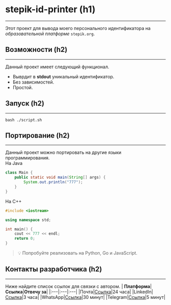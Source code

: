# stepik-id-printer (h1)
---
Этот проект для вывода моего персонального идентификатора на *образовательной платформе* `stepik.org`.
## Возможности (h2)
---
Данный проект имеет следующий функционал.
- Выврдит в **stdout** уникальный идентификатор.
- Без зависимостей.
- Простой.
## Запуск (h2)
---
```shell
bash ./script.sh
```
## Портирование (h2)
---
Данный проект можно портировать на другие языки программирования.\
На Java
```java
class Main {
    public static void main(String[] args) {
        System.out.println("777");
    }
}
```
На С++
```c++
#include <iostream>

using namespace std;

int main() {
    cout << 777 << endl;
    return 0;
}
```
> 💡 Попробуйте реализовать на Python, Go и JavaScript.
## Контакты разработчика (h2)
---
Ниже найдите список ссылок для связки с автором.
| **Платформа**|**Ссылка**|**Отвечу за**|
|:---|:---|:---|
|Почта|[Ссылка](#)|24 часа|
|LinkedIn|[Ссылка](#)|3 часа|
|WhatsApp|[Ссылка](#)|30 минут|
|Telegram|[Ссылка](#)|5 минут|